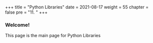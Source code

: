 +++
title = "Python Libraries"
date = 2021-08-17
weight = 55
chapter = false
pre = "11. "
+++
### Welcome!
This page is the main page for Python Libraries
